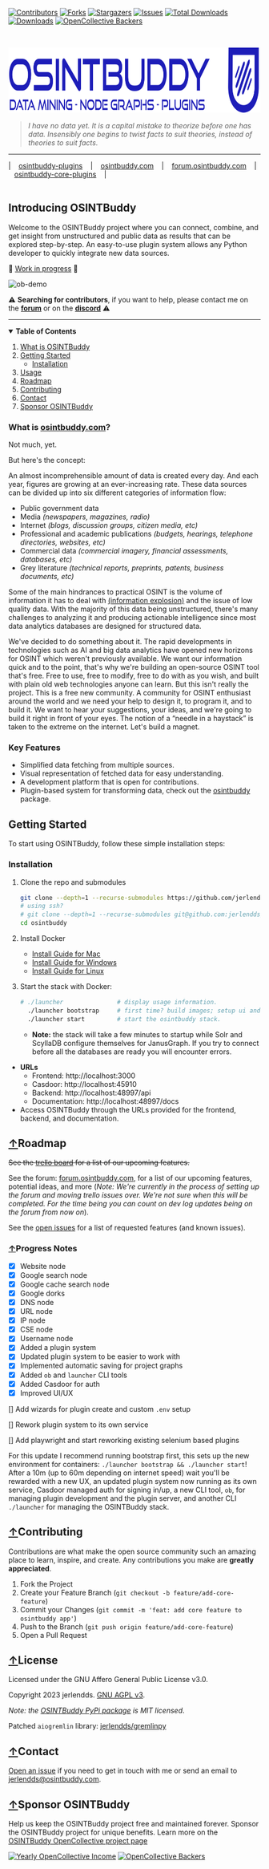 [![Contributors][contributors-shield]][contributors-url]
[![Forks][forks-shield]][forks-url]
[![Stargazers][stars-shield]][stars-url]
[![Issues][issues-shield]][issues-url]
[![Total Downloads](https://static.pepy.tech/badge/osintbuddy)](https://pepy.tech/project/osintbuddy)
[![Downloads](https://static.pepy.tech/badge/osintbuddy/week)](https://pepy.tech/project/osintbuddy)
[![OpenCollective Backers](https://badgen.net/opencollective/backers/osintbuddy)](https://opencollective.com/openinfolabs/projects/osintbuddy#category-CONTRIBUTE)


<br />


<p>
  <a href="https://github.com/jerlendds/osintbuddy">
    <img src="./ob/_assets/watermark.svg" height="130px" alt="OSINTBuddy Logo">
  </a>

> *I have no data yet. It is a capital mistake to theorize before one has data. Insensibly
> one begins to twist facts to suit theories, instead of theories to suit facts.*


-------
| &nbsp;&nbsp; [osintbuddy-plugins](https://github.com/jerlendds/osintbuddy-plugins) &nbsp;&nbsp; | &nbsp;&nbsp; [osintbuddy.com](https://osintbuddy.com) &nbsp;&nbsp; | &nbsp;&nbsp; [forum.osintbuddy.com](https://forum.osintbuddy.com) &nbsp;&nbsp; | &nbsp;&nbsp; [osintbuddy-core-plugins](https://github.com/jerlendds/osintbuddy-core-plugins) &nbsp;&nbsp; |
<span style="display: inline-block; width:830px"> &nbsp;&nbsp;&nbsp;&nbsp;&nbsp;&nbsp;&nbsp;&nbsp;&nbsp;&nbsp;&nbsp;&nbsp;&nbsp;&nbsp;&nbsp;&nbsp;&nbsp;&nbsp;&nbsp;&nbsp;&nbsp;&nbsp;&nbsp;&nbsp;&nbsp;&nbsp;&nbsp;&nbsp;&nbsp;&nbsp;&nbsp;&nbsp;&nbsp;&nbsp;&nbsp;&nbsp;&nbsp;&nbsp;&nbsp;&nbsp;&nbsp;&nbsp;&nbsp;&nbsp;&nbsp;&nbsp;&nbsp;&nbsp;&nbsp;&nbsp;&nbsp;&nbsp;&nbsp;&nbsp;&nbsp;&nbsp;&nbsp;&nbsp;&nbsp;&nbsp;&nbsp;&nbsp;&nbsp; &nbsp;&nbsp;&nbsp;&nbsp;&nbsp;&nbsp;&nbsp;&nbsp;&nbsp;&nbsp;&nbsp;&nbsp;&nbsp;&nbsp;&nbsp;&nbsp;&nbsp;&nbsp;&nbsp;&nbsp;&nbsp;&nbsp;&nbsp;&nbsp;&nbsp;&nbsp;&nbsp;&nbsp;&nbsp;&nbsp;&nbsp;&nbsp;&nbsp;&nbsp;&nbsp;&nbsp;&nbsp;&nbsp;&nbsp;&nbsp;&nbsp;&nbsp;&nbsp;&nbsp;&nbsp;   </span>


  ## Introducing OSINTBuddy

  <p>
      Welcome to the OSINTBuddy project where you can connect, combine,
      and get insight from unstructured and public data as results that
      can be explored step-by-step. An easy-to-use plugin system allows any
      Python developer to quickly integrate new data sources.
  </p>

  🚧  <ins>Work in progress</ins>  🚧
<br/>

  ![ob-demo](https://github.com/jerlendds/osintbuddy/assets/29207058/9a22223f-7477-4268-be85-46b94dd875bb)
  
  ⚠️ **Searching for contributors**, if you want to help, please contact me on the **[forum](https://forum.osintbuddy.com)** or on the **[discord](https://discord.gg/gsbbYHA3K3)** ⚠️

  ---
</p>

<details open="open">
<summary> 
<b>Table of Contents</b>
</summary>
  <ol>
    <li>
      <a href="#what-is-osintbuddycom">What is OSINTBuddy</a>
    </li>
    <li>
      <a href="#getting-started">Getting Started</a>
      <ul>
        <li><a href="#installation">Installation</a></li>
      </ul>
    </li>
    <li><a href="#usage">Usage</a></li>
    <li><a href="#roadmap">Roadmap</a></li>
    <li><a href="#contributing">Contributing</a></li>
    <li><a href="#contact">Contact</a></li>
    <li><a href="#sponsor-osintbuddy">Sponsor OSINTBuddy</a></li>
  </ol>
</details>

### What is <a referrerpolicy="unsafe-url" target="_blank" href="https://osintbuddy.com">osintbuddy.com</a>?


Not much, yet.


But here's the concept:


An almost incomprehensible amount of data is created every day. And each year, figures are growing at an ever-increasing rate. These data sources can be divided up into six different categories of information flow:

- Public government data
- Media *(newspapers, magazines, radio)*
- Internet *(blogs, discussion groups, citizen media, etc)*
- Professional and academic publications *(budgets, hearings, telephone directories, websites, etc)*
- Commercial data *(commercial imagery, financial assessments, databases, etc)*
- Grey literature *(technical reports, preprints, patents, business documents, etc)*


Some of the main hindrances to practical OSINT is the volume of information it has to deal with [(information explosion)](https://en.wikipedia.org/wiki/Information_explosion) and the issue of low quality data. With the majority of this data being unstructured, there's many challenges to analyzing it and producing actionable intelligence since most data analytics databases are designed for structured data.


We've decided to do something about it. The rapid developments in technologies such as AI and big data analytics have opened new horizons for OSINT which weren't previously available. We want our information quick and to the point, that's why we're building an open-source OSINT tool that's free. Free to use, free to modify, free to do with as you wish, and built with plain old web technologies anyone can learn. But this isn't really the project. This is a free new community. A community for OSINT enthusiast around the world and we need your help to design it, to program it, and to build it. We want to hear your suggestions, your ideas, and we're going to build it right in front of your eyes. The notion of a “needle in a haystack” is taken to the extreme on the internet. Let's build a magnet.



### Key Features
- Simplified data fetching from multiple sources.
- Visual representation of fetched data for easy understanding.
- A development platform that is open for contributions.
- Plugin-based system for transforming data, check out the [osintbuddy](https://pypi.org/project/osintbuddy/) package.



## Getting Started

To start using OSINTBuddy, follow these simple installation steps:

### Installation
1. Clone the repo and submodules
   ```sh
   git clone --depth=1 --recurse-submodules https://github.com/jerlendds/osintbuddy.git
   # using ssh?
   # git clone --depth=1 --recurse-submodules git@github.com:jerlendds/osintbuddy.git 
   cd osintbuddy
   ```
2. Install Docker
    - [Install Guide for Mac](https://docs.docker.com/desktop/install/mac-install/)
    - [Install Guide for Windows](https://docs.docker.com/desktop/install/windows-install/)
    - [Install Guide for Linux](https://docs.docker.com/desktop/install/linux-install/)

3. Start the stack with Docker:
   ```sh
   # ./launcher               # display usage information.
     ./launcher bootstrap     # first time? build images; setup ui and backend dependencies;
     ./launcher start         # start the osintbuddy stack.
   ```
   - **Note:** the stack will take a few minutes to startup while Solr and ScyllaDB configure themselves for JanusGraph. If you try to connect before all the databases are ready you will encounter errors.

- **URLs**
  - Frontend: http://localhost:3000
  - Casdoor: http://localhost:45910
  - Backend: http://localhost:48997/api
  - Documentation: http://localhost:48997/docs
- Access OSINTBuddy through the URLs provided for the frontend, backend, and documentation.

## [↑](#introducing-osintbuddy)Roadmap
 
~~See the [trello board](https://trello.com/b/99Q70frX/) for a list of our upcoming features.~~

See the forum: [forum.osintbuddy.com](https://forum.osintbuddy.com), for a list of our upcoming features, potential ideas, and more (*Note: We're currently in the process of setting up the forum and moving trello issues over. We're not sure when this will be completed. For the time being you can count on dev log updates being on the forum from now on*).


See the [open issues](https://github.com/jerlendds/osintbuddy/issues)
for a list of requested features (and known issues).

### [↑](#introducing-osintbuddy)Progress Notes

- [x] Website node
- [x] Google search node
- [x] Google cache search node
- [x] Google dorks
- [x] DNS node
- [x] URL node
- [x] IP node
- [x] CSE node
- [x] Username node
- [x] Added a plugin system
- [x] Updated plugin system to be easier to work with
- [x] Implemented automatic saving for project graphs
- [x] Added `ob` and `launcher` CLI tools
- [x] Added Casdoor for auth
- [x] Improved UI/UX

 [] Add wizards for plugin create and custom `.env` setup

 [] Rework plugin system to its own service

 [] Add playwright and start reworking existing selenium based plugins  

For this update I recommend running bootstrap first, this sets up the new environment for containers: `./launcher bootstrap && ./launcher start`! After a 10m (up to 60m depending on internet speed) wait you'll be rewarded with a new UX, an updated plugin system now running as its own service, Casdoor managed auth for signing in/up, a new CLI tool, `ob`, for managing plugin development and the plugin server, and another CLI `./launcher` for managing the OSINTBuddy stack.


## [↑](#introducing-osintbuddy)Contributing

Contributions are what make the open source community such an amazing place to learn, inspire, and create. Any contributions you make are **greatly appreciated**.

1. Fork the Project
2. Create your Feature Branch (`git checkout -b feature/add-core-feature`)
3. Commit your Changes (`git commit -m 'feat: add core feature to osintbuddy app'`)
4. Push to the Branch (`git push origin feature/add-core-feature`)
5. Open a Pull Request


## [↑](#introducing-osintbuddy)License

Licensed under the GNU Affero General Public License v3.0.

Copyright 2023 jerlendds. [GNU AGPL v3](https://choosealicense.com/licenses/apache-2.0/).

*Note: the [OSINTBuddy PyPi package](https://github.com/jerlendds/osintbuddy-plugins) is MIT licensed*.

Patched `aiogremlin` library: [jerlendds/gremlinpy](https://github.com/jerlendds/gremlinpy/)


## [↑](#introducing-osintbuddy)Contact

[Open an issue](https://github.com/jerlendds/osintbuddy/issues/new?assignees=jerlendds&labels=Type%3A+Suggestion&projects=&template=feature.md&title=%5BFEATURE+REQUEST%5D+Your_feature_request_here) if you need to get in touch with me or send an email to <a href="mailto:jerlendds@osintbuddy.com">jerlendds@osintbuddy.com</a>.


## [↑](#introducing-osintbuddy)Sponsor OSINTBuddy 
Help us keep the OSINTBuddy project free and maintained forever.
Sponsor the OSINTBuddy project for unique benefits. Learn more on the [OSINTBuddy OpenCollective project page](https://opencollective.com/openinfolabs/projects/osintbuddy#category-CONTRIBUTE)

[![Yearly OpenCollective Income](https://badgen.net/opencollective/yearly/osintbuddy)](https://opencollective.com/openinfolabs/projects/osintbuddy#category-CONTRIBUTE)
[![OpenCollective Backers](https://badgen.net/opencollective/backers/osintbuddy)](https://opencollective.com/openinfolabs/projects/osintbuddy#category-CONTRIBUTE)


[contributors-shield]: https://img.shields.io/github/contributors/jerlendds/osintbuddy.svg?style=for-the-badge
[contributors-url]: https://github.com/jerlendds/osintbuddy/graphs/contributors
[forks-shield]: https://img.shields.io/github/forks/jerlendds/osintbuddy.svg?style=for-the-badge
[forks-url]: https://github.com/jerlendds/osintbuddy/network/members
[stars-shield]: https://img.shields.io/github/stars/jerlendds/osintbuddy.svg?style=for-the-badge
[stars-url]: https://github.com/jerlendds/osintbuddy/stargazers
[issues-shield]: https://img.shields.io/github/issues/jerlendds/osintbuddy.svg?style=for-the-badge
[issues-url]: https://github.com/jerlendds/osintbuddy/issues

